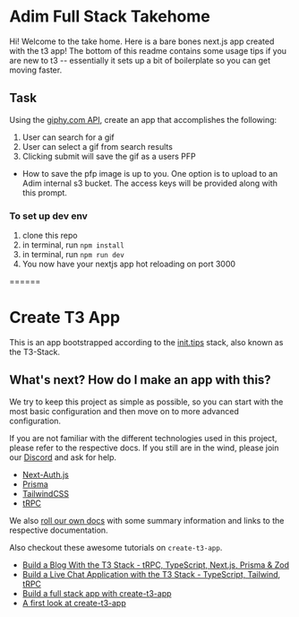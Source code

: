 # Adim Full Stack Takehome

Hi! Welcome to the take home. Here is a bare bones next.js app created with the t3 app! The bottom of this readme contains some usage tips if you are new to t3 -- essentially it sets up a bit of boilerplate so you can get moving faster.

## Task

Using the [giphy.com API](https://developers.giphy.com/), create an app that accomplishes the following:

1. User can search for a gif
2. User can select a gif from search results
3. Clicking submit will save the gif as a users PFP

- How to save the pfp image is up to you. One option is to upload to an Adim internal s3 bucket. The access keys will be provided along with this prompt.

### To set up dev env

1. clone this repo
2. in terminal, run `npm install`
3. in terminal, run `npm run dev`
4. You now have your nextjs app hot reloading on port 3000

======

# Create T3 App

This is an app bootstrapped according to the [init.tips](https://init.tips) stack, also known as the T3-Stack.

## What's next? How do I make an app with this?

We try to keep this project as simple as possible, so you can start with the most basic configuration and then move on to more advanced configuration.

If you are not familiar with the different technologies used in this project, please refer to the respective docs. If you still are in the wind, please join our [Discord](https://t3.gg/discord) and ask for help.

- [Next-Auth.js](https://next-auth.js.org)
- [Prisma](https://prisma.io)
- [TailwindCSS](https://tailwindcss.com)
- [tRPC](https://trpc.io)

We also [roll our own docs](https://beta.create.t3.gg) with some summary information and links to the respective documentation.

Also checkout these awesome tutorials on `create-t3-app`.

- [Build a Blog With the T3 Stack - tRPC, TypeScript, Next.js, Prisma & Zod](https://www.youtube.com/watch?v=syEWlxVFUrY)
- [Build a Live Chat Application with the T3 Stack - TypeScript, Tailwind, tRPC](https://www.youtube.com/watch?v=dXRRY37MPuk)
- [Build a full stack app with create-t3-app](https://www.nexxel.dev/blog/ct3a-guestbook)
- [A first look at create-t3-app](https://dev.to/ajcwebdev/a-first-look-at-create-t3-app-1i8f)
